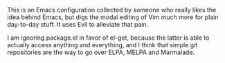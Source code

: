 This is an Emacs configuration collected by someone who really likes the idea behind
Emacs, but digs the modal editing of Vim much more for plain day-to-day stuff. It
uses Evil to alleviate that pain.

I am ignoring package.el in favor of el-get, because the latter is able to actually
access anything and everything, and I think that simple git repositories are the way
to go over ELPA, MELPA and Marmalade.
